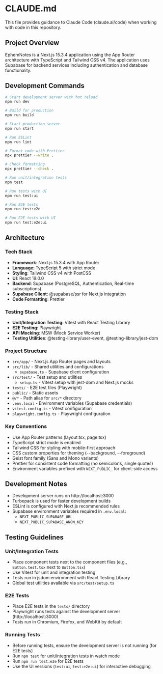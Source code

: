 # CLAUDE.md

This file provides guidance to Claude Code (claude.ai/code) when working with code in this repository.

## Project Overview

EphemNotes is a Next.js 15.3.4 application using the App Router architecture with TypeScript and Tailwind CSS v4. The application uses Supabase for backend services including authentication and database functionality.

## Development Commands

```bash
# Start development server with hot reload
npm run dev

# Build for production
npm run build

# Start production server
npm run start

# Run ESLint
npm run lint

# Format code with Prettier
npx prettier --write .

# Check formatting
npx prettier --check .

# Run unit/integration tests
npm test

# Run tests with UI
npm run test:ui

# Run E2E tests
npm run test:e2e

# Run E2E tests with UI
npm run test:e2e:ui
```

## Architecture

### Tech Stack

- **Framework**: Next.js 15.3.4 with App Router
- **Language**: TypeScript 5 with strict mode
- **Styling**: Tailwind CSS v4 with PostCSS
- **UI**: React 19.0.0
- **Backend**: Supabase (PostgreSQL, Authentication, Real-time subscriptions)
- **Supabase Client**: @supabase/ssr for Next.js integration
- **Code Formatting**: Prettier

### Testing Stack

- **Unit/Integration Testing**: Vitest with React Testing Library
- **E2E Testing**: Playwright
- **API Mocking**: MSW (Mock Service Worker)
- **Testing Utilities**: @testing-library/user-event, @testing-library/jest-dom

### Project Structure

- `src/app/` - Next.js App Router pages and layouts
- `src/lib/` - Shared utilities and configurations
  - `supabase.ts` - Supabase client configuration
- `src/test/` - Test setup and utilities
  - `setup.ts` - Vitest setup with jest-dom and Next.js mocks
- `tests/` - E2E test files (Playwright)
- `public/` - Static assets
- `@/*` - Path alias for `src/*` directory
- `.env.local` - Environment variables (Supabase credentials)
- `vitest.config.ts` - Vitest configuration
- `playwright.config.ts` - Playwright configuration

### Key Conventions

- Use App Router patterns (layout.tsx, page.tsx)
- TypeScript strict mode is enabled
- Tailwind CSS for styling with mobile-first approach
- CSS custom properties for theming (--background, --foreground)
- Geist font family (Sans and Mono variants)
- Prettier for consistent code formatting (no semicolons, single quotes)
- Environment variables prefixed with `NEXT_PUBLIC_` for client-side access

## Development Notes

- Development server runs on http://localhost:3000
- Turbopack is used for faster development builds
- ESLint is configured with Next.js recommended rules
- Supabase environment variables required in `.env.local`:
  - `NEXT_PUBLIC_SUPABASE_URL`
  - `NEXT_PUBLIC_SUPABASE_ANON_KEY`

## Testing Guidelines

### Unit/Integration Tests
- Place component tests next to the component files (e.g., `Button.test.tsx` next to `Button.tsx`)
- Use Vitest for unit and integration testing
- Tests run in jsdom environment with React Testing Library
- Global test utilities available via `src/test/setup.ts`

### E2E Tests
- Place E2E tests in the `tests/` directory
- Playwright runs tests against the development server (http://localhost:3000)
- Tests run in Chromium, Firefox, and WebKit by default

### Running Tests
- Before running tests, ensure the development server is not running (for E2E tests)
- Run `npm test` for unit/integration tests in watch mode
- Run `npm run test:e2e` for E2E tests
- Use the UI versions (`test:ui`, `test:e2e:ui`) for interactive debugging
